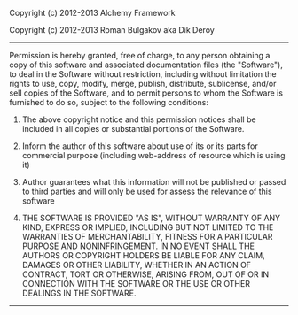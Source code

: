 Copyright (c) 2012-2013 Alchemy Framework

Copyright (c) 2012-2013 Roman Bulgakov aka Dik Deroy

* * * * * * * * * * * * * * * * * * * * * * * * * * * * * * * * * * * * * * * * * * * * * * * * 

Permission is hereby granted, free of charge, to any person obtaining a copy
of this software and associated documentation files (the "Software"), to deal
in the Software without restriction, including without limitation the rights
to use, copy, modify, merge, publish, distribute, sublicense, and/or sell
copies of the Software, and to permit persons to whom the Software is furnished
to do so, subject to the following conditions:

1.	The above copyright notice and this permission notices shall be included in all
	copies or substantial portions of the Software.

2.	Inform the author of this software about use of its or its parts for commercial purpose
	(including web-address of resource which is using it)

3.	Author guarantees what this information will not be published or passed to third parties
	and will only be used for assess the relevance of this software

4.	THE SOFTWARE IS PROVIDED "AS IS", WITHOUT WARRANTY OF ANY KIND, EXPRESS OR
	IMPLIED, INCLUDING BUT NOT LIMITED TO THE WARRANTIES OF MERCHANTABILITY,
	FITNESS FOR A PARTICULAR PURPOSE AND NONINFRINGEMENT. IN NO EVENT SHALL THE
	AUTHORS OR COPYRIGHT HOLDERS BE LIABLE FOR ANY CLAIM, DAMAGES OR OTHER
	LIABILITY, WHETHER IN AN ACTION OF CONTRACT, TORT OR OTHERWISE, ARISING FROM,
	OUT OF OR IN CONNECTION WITH THE SOFTWARE OR THE USE OR OTHER DEALINGS IN
	THE SOFTWARE.
	
* * * * * * * * * * * * * * * * * * * * * * * * * * * * * * * * * * * * * * * * * * * * * * * * 